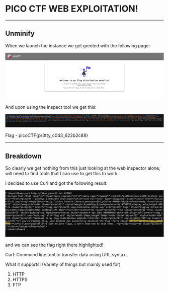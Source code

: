 # PICO CTF WEB EXPLOITATION!

----

## Unminify

When we launch the instance we get greeted with the following page:

![image_1](p_img/pico_1.png)

And upon using the inspect tool we get this:

![image_2](p_img/Term1.png)

Flag - picoCTF{pr3tty_c0d3_622b2c88}

----

## Breakdown

So clearly we get nothing from this just looking at the web inspector alone, will need to find tools that I can use to get this to work.

I decided to use Curl and got the following result:

![image_3](p_img/cmd1.png)

and we can see the flag right there highlighted!

Curl: Command line tool to transfer data using URL syntax.

What it supports: (Variety of things but mainly used for)
1. HTTP
2. HTTPS
3. FTP
